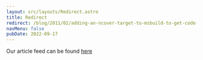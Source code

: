 ```yaml
---
layout: src/layouts/Redirect.astro
title: Redirect
redirect: /blog/2011/02/adding-an-ncover-target-to-msbuild-to-get-code-coverage/
navMenu: false
pubDate: 2022-09-17
---
```

<div>
Our article feed can be found <a href="/blog/2011/02/adding-an-ncover-target-to-msbuild-to-get-code-coverage/">here</a>
</div>
